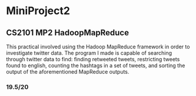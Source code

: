 # MiniProject2
## CS2101 MP2 HadoopMapReduce
This practical involved using the Hadoop MapReduce framework in order to investigate twitter data. The program I made is capable of searching through twitter data to find: finding retweeted tweets, restricting tweets found to english, counting the hashtags in a set of tweets, and sorting the output of the aforementioned MapReduce outputs.

### 19.5/20
